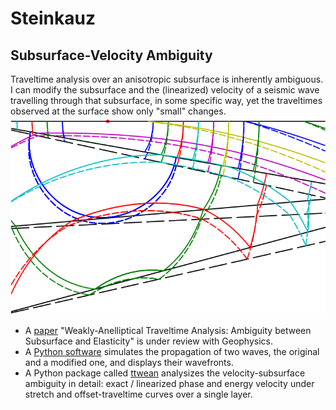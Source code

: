 # Steinkauz

## Subsurface-Velocity Ambiguity

Traveltime analysis over an anisotropic subsurface is inherently ambiguous. I can modify the subsurface and the (linearized) velocity of a seismic wave travelling through that subsurface, in some specific way, yet the traveltimes observed at the surface show only "small" changes.  
![two different subsurface-wavefronts models](SubsurfaceModel.png?raw=true)
- A [paper](https://github.com/bjornrommel/steinkauz/tree/master/project/ambiguity/BjörnRommel.WeaklyAnellipticalTraveltimeAnalysis.pdf) "Weakly-Anelliptical Traveltime Analysis: Ambiguity between Subsurface and Elasticity" is under review with Geophysics. 
- A [Python software](https://github.com/bjornrommel/steinkauz/blob/master/project/ambiguity/ambiguity-as_used_for_manuscript.py) simulates the propagation of two waves, the original and a modified one, and displays their wavefronts. 
- A Python package called [ttwean](https://github.com/bjornrommel/steinkauz/blob/master/project/ambiguity/ttwean-3.0.0-py3-none-any.whl) analysizes the velocity-subsurface ambiguity in detail: exact / linearized phase and energy velocity under stretch and offset-traveltime curves over a single layer.

